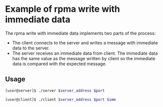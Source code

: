 Example of rpma write with immediate data
===

The rpma write with immediate data implements two parts of the process:
- The client connects to the server and writes a message with immediate
data to the server.
- The server receives an immediate data from client.
The immediate data has the same value as the message written by client
so the immediate data is compared with the expected message.

## Usage

```bash
[user@server]$ ./server $server_address $port
```

```bash
[user@client]$ ./client $server_address $port $imm
```
